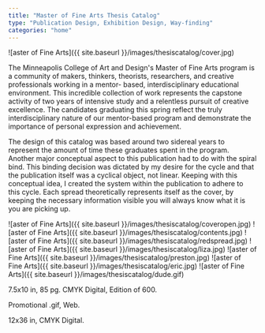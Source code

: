 ```yaml
---
title: "Master of Fine Arts Thesis Catalog"
type: "Publication Design, Exhibition Design, Way-finding"
categories: "home"
---
```


![aster of Fine Arts]({{ site.baseurl }}/images/thesiscatalog/cover.jpg)

The Minneapolis College of Art and Design's Master of Fine Arts program is a community of makers, thinkers, theorists, researchers, and creative professionals working in a mentor- based, interdisciplinary educational environment. This incredible collection of work represents the capstone activity of two years of intensive study and a relentless pursuit of creative excellence. The candidates graduating this spring reflect the truly interdisciplinary nature of our mentor-based program and demonstrate the importance of personal expression and achievement.

The design of this catalog was based around two sidereal years to represent the amount of time these graduates spent in the program. Another major conceptual aspect to this publication had to do with the spiral bind. This binding decision was dictated by my desire for the cycle and that the publication itself was a cyclical object, not linear. Keeping with this conceptual idea, I created the system within the publication to adhere to this cycle. Each spread theoretically represents itself as the cover, by keeping the necessary information visible you will always know what it is you are picking up.

![aster of Fine Arts]({{ site.baseurl }}/images/thesiscatalog/coveropen.jpg)
![aster of Fine Arts]({{ site.baseurl }}/images/thesiscatalog/contents.jpg)
![aster of Fine Arts]({{ site.baseurl }}/images/thesiscatalog/redspread.jpg)
![aster of Fine Arts]({{ site.baseurl }}/images/thesiscatalog/liza.jpg)
![aster of Fine Arts]({{ site.baseurl }}/images/thesiscatalog/preston.jpg)
![aster of Fine Arts]({{ site.baseurl }}/images/thesiscatalog/eric.jpg)
![aster of Fine Arts]({{ site.baseurl }}/images/thesiscatalog/dude.gif)

7.5x10 in,  85 pg. CMYK Digital, Edition of 600.

Promotional .gif, Web.

12x36 in, CMYK Digital.
